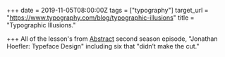 +++
date = 2019-11-05T08:00:00Z
tags = ["typography"]
target_url = "https://www.typography.com/blog/typographic-illusions"
title = "Typographic Illusions."

+++
All of the lesson's from [Abstract](https://www.netflix.com/title/80057883 "Abstract") second season episode, "Jonathan Hoefler: Typeface Design" including six that "didn’t make the cut."